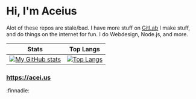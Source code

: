 # Hi, I'm Aceius
Alot of these repos are stale/bad. I have more stuff on [GitLab](https://gitlab.com/AceiusIO)
I make stuff, and do things on the internet for fun. I do Webdesign, Node.js, and more.

| Stats | Top Langs |
| --- | ---|
|[![My GitHub stats](https://github-readme-stats.vercel.app/api?username=AceiusIO&theme=dark)](https://github.com/anuraghazra/github-readme-stats)|[![Top Langs](https://github-readme-stats.vercel.app/api/top-langs/?username=AceiusIO&theme=dark)](https://github.com/anuraghazra/github-readme-stats)|
### https://acei.us
:finnadie:

